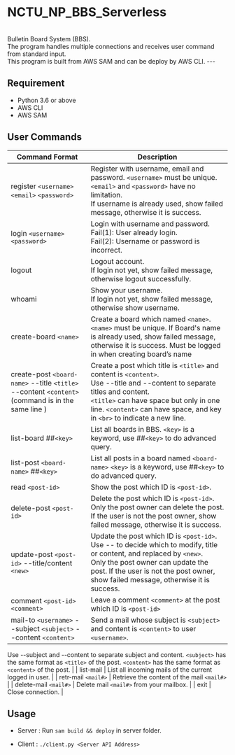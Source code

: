 # NCTU_NP_BBS_Serverless
<br>
Bulletin Board System (BBS).
<br>
The program handles multiple connections and receives user command from standard input.
<br>
This program is built from AWS SAM and can be deploy by AWS CLI.
---

## Requirement
- Python 3.6 or above
- AWS CLI
- AWS SAM

## User Commands
| Command Format | Description|
| ------------- | -------------|
| register `<username>` `<email>` `<password>` | Register with username, email and password. `<username>` must be unique. `<email>` and `<password>` have no limitation.<br>If username is already used, show failed message, otherwise it is success. |
| login `<username>` `<password>` | Login with username and password.<br>Fail(1): User already login.<br>Fail(2): Username or password is incorrect. |
| logout | Logout account.<br>If login not yet, show failed message, otherwise logout successfully. |
| whoami | Show your username.<br>If login not yet, show failed message, otherwise show username. |
| create-board `<name>` | Create a board which named `<name>`.<br>`<name>` must be unique. If Board's name is already used, show failed message, otherwise it is success. Must be logged in when creating board’s name |
| create-post `<board-name>` --title `<title>` --content `<content>` <br>(command is in the same line ) | Create a post which title is `<title>` and content is `<content>`.<br>Use --title and --content to separate titles and content.<br>`<title>` can have space but only in one line. `<content>` can have space, and key in `<br>` to indicate a new line. |
| list-board ##`<key>` | List all boards in BBS. `<key>` is a keyword, use ##`<key>` to do advanced query. |
| list-post `<board-name>` ##`<key>` | List all posts in a board named `<board-name>` `<key>` is a keyword, use ##`<key>` to do advanced query. |
| read `<post-id>` | Show the post which ID is `<post-id>`. |
| delete-post `<post-id>` | Delete the post which ID is `<post-id>`.<br>Only the post owner can delete the post.<br>If the user is not the post owner, show failed message, otherwise it is success. |
| update-post `<post-id>` --title/content `<new>` | Update the post which ID is `<post-id>`.<Br>Use -- to decide which to modify, title or content, and replaced by `<new>`.<br>Only the post owner can update the post. If the user is not the post owner, show failed message, otherwise it is success. |
| comment `<post-id> <comment>` | Leave a comment `<comment>` at the post which ID is `<post-id>` |
| mail-to `<username>` --subject `<subject>` --content `<content>` | Send a mail whose subject is `<subject>` and content is `<content>` to user `<username>`.<br>
Use --subject and --content to separate subject and content.
`<subject>` has the same format as `<title>` of the post.
`<content>` has the same format as `<content>` of the post. |
| list-mail | List all incoming mails of the current logged in user. |
| retr-mail `<mail#>` | Retrieve the content of the mail `<mail#>` |
| delete-mail `<mail#>` | Delete mail `<mail#>` from your mailbox. |
| exit | Close connection. |

## Usage
- Server : Run `sam build && deploy` in server folder.

- Client : `./client.py <Server API Address>`


